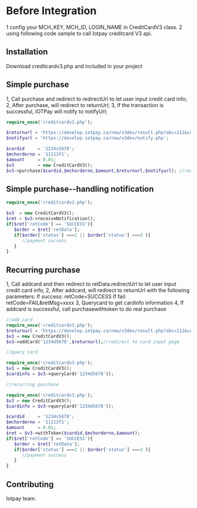 # Before Integration

1 config your  MCH_KEY, MCH_ID, LOGIN_NAME in CreditCardV3 class.
2 using following code sample to call Iotpay creditcard V3 api.

## Installation

Download creditcardv3.php and included in your project

## Simple purchase

1, Call purchase and redirect to redirectUrl to let user input credit card info;
2, After purchase, will redirect to returnUrl;
3, If the transaction is successful, IOTPay will notify to notifyUrl;

```php
require_once('creditcardv3.php');

$returnurl = 'https://develop.iotpay.ca/new/v3dev/result.php?abc=111&code=234&cardid=12345678';
$notifyurl = 'https://develop.iotpay.ca/new/v3dev/notify.php';

$cardid     = '1234s5678';
$mchorderno = '11113f1';
$amount     = 0.01;
$v3         = new CreditCardV3();
$v3->purchase($cardid,$mchorderno,$amount,$returnurl,$notifyurl); //redirect to card input page
```
## Simple purchase--handling notification

```php
require_once('creditcardv3.php');

$v3  = new CreditCardV3();
$ret = $v3->receiveNotification();
if($ret['retCode'] == 'SUCCESS'){
   $order = $ret['retData'];
   if($order['status'] ===2 || $order['status'] ===3 ){
      //payment success
   }
}

```
## Recurring purchase

1, Call addcard and then redirect to retData.redirectUrl to let user input credit card info;
2, After addcard, will redirect to returnUrl with the following parameters:
   If success: retCode=SUCCESS
   If fail: retCode=FAIL&retMsg=xxxx
3, Querycard to get cardinfo information
4, If addcard is successful, call purchasewithtoken to do real purchase

```php
//add card
require_once('creditcardv3.php');
$returnurl = 'https://develop.iotpay.ca/new/v3dev/result.php?abc=111&code=234&cardid=12345678';
$v3 = new CreditCardV3();
$v3->addCard('1234d5678',$returnurl);//redirect to card input page
```

```php
//query card

require_once('creditcardv3.php');
$v3 = new CreditCardV3();
$cardinfo = $v3->queryCard('1234d5678'));
```

```php
//recurring puschase

require_once('creditcardv3.php');
$v3 = new CreditCardV3();
$cardinfo = $v3->queryCard('1234d5678'));

$cardid     = '1234s5678';
$mchorderno = '11113f1';
$amount     = 0.01;
$ret = $v3->withToken($cardid,$mchorderno,$amount);
if($ret['retCode'] == 'SUCCESS'){
   $order = $ret['retData'];
   if($order['status'] ===2 || $order['status'] ===3 ){
      //payment success
   }
}
```

## Contributing

Iotpay team.
